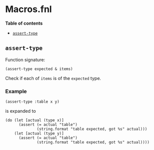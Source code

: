 # Macros.fnl

**Table of contents**

- [`assert-type`](#assert-type)

## `assert-type`
Function signature:

```
(assert-type expected & items)
```

Check if each of `items` is of the `expected` type.

### Example

```fennel
(assert-type :table x y)
```

is expanded to

```fennel
(do (let [actual (type x)]
      (assert (= actual "table")
              (string.format "table expected, got %s" actual)))
    (let [actual (type y)]
      (assert (= actual "table")
              (string.format "table expected, got %s" actual))))
```


<!-- Generated with Fenneldoc 1.0.1-dev
     https://gitlab.com/andreyorst/fenneldoc -->
